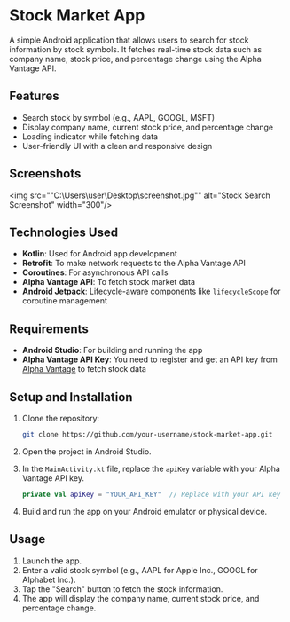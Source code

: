 # Stock Market App

A simple Android application that allows users to search for stock information by stock symbols. It fetches real-time stock data such as company name, stock price, and percentage change using the Alpha Vantage API.

## Features

- Search stock by symbol (e.g., AAPL, GOOGL, MSFT)
- Display company name, current stock price, and percentage change
- Loading indicator while fetching data
- User-friendly UI with a clean and responsive design

## Screenshots

<img src=""C:\Users\user\Desktop\screenshot.jpg"" alt="Stock Search Screenshot" width="300"/>

## Technologies Used

- **Kotlin**: Used for Android app development
- **Retrofit**: To make network requests to the Alpha Vantage API
- **Coroutines**: For asynchronous API calls
- **Alpha Vantage API**: To fetch stock market data
- **Android Jetpack**: Lifecycle-aware components like `lifecycleScope` for coroutine management

## Requirements

- **Android Studio**: For building and running the app
- **Alpha Vantage API Key**: You need to register and get an API key from [Alpha Vantage](https://www.alphavantage.co/support/#api-key) to fetch stock data

## Setup and Installation

1. Clone the repository:

    ```bash
    git clone https://github.com/your-username/stock-market-app.git
    ```

2. Open the project in Android Studio.

3. In the `MainActivity.kt` file, replace the `apiKey` variable with your Alpha Vantage API key.

    ```kotlin
    private val apiKey = "YOUR_API_KEY"  // Replace with your API key
    ```

4. Build and run the app on your Android emulator or physical device.

## Usage

1. Launch the app.
2. Enter a valid stock symbol (e.g., AAPL for Apple Inc., GOOGL for Alphabet Inc.).
3. Tap the "Search" button to fetch the stock information.
4. The app will display the company name, current stock price, and percentage change.

